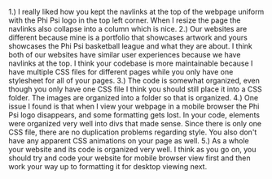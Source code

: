 1.) I really liked how you kept the navlinks at the top of the webpage 
    uniform with the Phi Psi logo in the top left corner. When I resize
    the page the navlinks also collapse into a column which is nice.
2.) Our websites are different because mine is a portfolio that showcases
    artwork and yours showcases the Phi Psi basketball league and what
    they are about. I think both of our websites have similar user 
    experiences because we have navlinks at the top. I think your codebase
    is more maintainable because I have multiple CSS files for different 
    pages while you only have one stylesheet for all of your pages.
3.) The code is somewhat organized, even though you only have one CSS file
    I think you should still place it into a CSS folder. The images are 
    organized into a folder so that is organized.
4.) One issue I found is that when I view your webpage in a mobile browser
    the Phi Psi logo disappears, and some formatting gets lost. In your
    code, elements were organized very well into divs that made sense.
    Since there is only one CSS file, there are no duplication problems
    regarding style. You also don't have any apparent CSS animations on 
    your page as well. 
5.) As a whole your website and its code is organized very well. I think
    as you go on, you should try and code your website for mobile browser
    view first and then work your way up to formatting it for desktop 
    viewing next.
